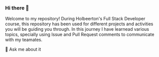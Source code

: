 ### Hi there 👋


Welcome to my repository! During Holbeerton's Full Stack Developer course, this repository has been used for different projects and  activities you will be guiding you through. In this journey I have learnead various topics, specially using Issue and Pull Request comments to communicate with my teamates.

💬 Ask me about it
